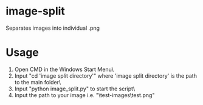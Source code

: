 # image-split
Separates images into individual .png 

# Usage
1. Open CMD in the Windows Start Menu\
2. Input "cd 'image split directory'" where 'image split directory' is the path to the main folder\
3. Input "python image_split.py" to start the script\
4. Input the path to your image i.e. "\test-images\test.png"
